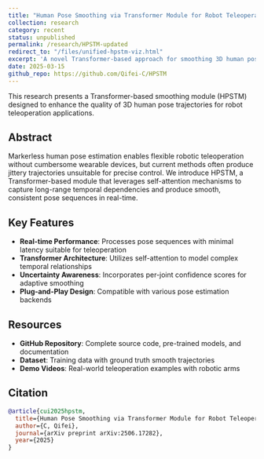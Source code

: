 ```yaml
---
title: "Human Pose Smoothing via Transformer Module for Robot Teleoperation"
collection: research
category: recent
status: unpublished
permalink: /research/HPSTM-updated
redirect_to: "/files/unified-hpstm-viz.html"
excerpt: 'A novel Transformer-based approach for smoothing 3D human pose trajectories in real-time teleoperation, addressing jitter and instability issues in markerless motion capture while maintaining temporal consistency for precise robotic control.'
date: 2025-03-15
github_repo: https://github.com/Qifei-C/HPSTM
---
```


This research presents a Transformer-based smoothing module (HPSTM) designed to enhance the quality of 3D human pose trajectories for robot teleoperation applications.

## Abstract

Markerless human pose estimation enables flexible robotic teleoperation without cumbersome wearable devices, but current methods often produce jittery trajectories unsuitable for precise control. We introduce HPSTM, a Transformer-based module that leverages self-attention mechanisms to capture long-range temporal dependencies and produce smooth, consistent pose sequences in real-time.

## Key Features

- **Real-time Performance**: Processes pose sequences with minimal latency suitable for teleoperation
- **Transformer Architecture**: Utilizes self-attention to model complex temporal relationships
- **Uncertainty Awareness**: Incorporates per-joint confidence scores for adaptive smoothing
- **Plug-and-Play Design**: Compatible with various pose estimation backends

## Resources

- **GitHub Repository**: Complete source code, pre-trained models, and documentation
- **Dataset**: Training data with ground truth smooth trajectories
- **Demo Videos**: Real-world teleoperation examples with robotic arms

## Citation

```bibtex
@article{cui2025hpstm,
  title={Human Pose Smoothing via Transformer Module for Robot Teleoperation},
  author={C, Qifei},
  journal={arXiv preprint arXiv:2506.17282},
  year={2025}
}
```